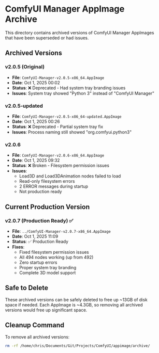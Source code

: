 # ComfyUI Manager AppImage Archive

This directory contains archived versions of ComfyUI Manager AppImages that have been superseded or had issues.

## Archived Versions

### v2.0.5 (Original)
- **File**: `ComfyUI-Manager-v2.0.5-x86_64.AppImage`
- **Date**: Oct 1, 2025 00:02
- **Status**: ❌ Deprecated - Had system tray branding issues
- **Issues**: System tray showed "Python 3" instead of "ComfyUI Manager"

### v2.0.5-updated
- **File**: `ComfyUI-Manager-v2.0.5-x86_64-updated.AppImage`  
- **Date**: Oct 1, 2025 00:26
- **Status**: ❌ Deprecated - Partial system tray fix
- **Issues**: Process naming still showed "org.comfyui.python3"

### v2.0.6
- **File**: `ComfyUI-Manager-v2.0.6-x86_64.AppImage`
- **Date**: Oct 1, 2025 09:32  
- **Status**: ❌ Broken - Filesystem permission issues
- **Issues**: 
  - Load3D and Load3DAnimation nodes failed to load
  - Read-only filesystem errors
  - 2 ERROR messages during startup
  - Not production ready

## Current Production Version

### v2.0.7 (Production Ready) ✅
- **File**: `../ComfyUI-Manager-v2.0.7-x86_64.AppImage`
- **Date**: Oct 1, 2025 11:09
- **Status**: ✅ Production Ready
- **Fixes**: 
  - Fixed filesystem permission issues
  - All 494 nodes working (up from 492)
  - Zero startup errors
  - Proper system tray branding
  - Complete 3D model support

## Safe to Delete

These archived versions can be safely deleted to free up ~13GB of disk space if needed.
Each AppImage is ~4.3GB, so removing all archived versions would free up significant space.

## Cleanup Command

To remove all archived versions:
```bash
rm -rf /home/chris/Documents/Git/Projects/ComfyUI/appimage/archive/
```
